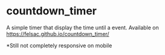 # countdown_timer
A simple timer that display the time until a event.
Available on https://felsac.github.io/countdown_timer/

*Still not completely responsive on mobile
